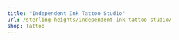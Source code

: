 ```yaml
---
title: "Independent Ink Tattoo Studio"
url: /sterling-heights/independent-ink-tattoo-studio/
shop: Tattoo
---
```

